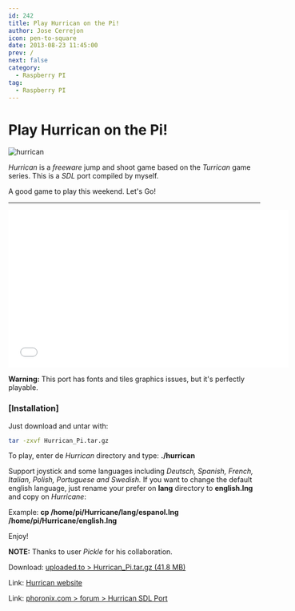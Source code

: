 ```yaml
---
id: 242
title: Play Hurrican on the Pi!
author: Jose Cerrejon
icon: pen-to-square
date: 2013-08-23 11:45:00
prev: /
next: false
category:
  - Raspberry PI
tag:
  - Raspberry PI
---
```


# Play Hurrican on the Pi!

![hurrican](/images/2013/08/hurrican.jpg)

*Hurrican* is a *freeware* jump and shoot game based on the *Turrican* game series. This is a *SDL* port compiled by myself.

A good game to play this weekend. Let's Go!

- - -
<iframe width="560" height="315" src="//www.youtube.com/embed/jJVMC_nO17s" frameborder="0" allowfullscreen></iframe>

**Warning:** This port has fonts and tiles graphics issues, but it's perfectly playable.

###  [Installation]

Just download and untar with:
```bash
tar -zxvf Hurrican_Pi.tar.gz
```

To play, enter de *Hurrican* directory and type: **./hurrican**

Support joystick and some languages including *Deutsch, Spanish, French, Italian, Polish, Portuguese and Swedish.* If you want to change the default english language, just rename your prefer on **lang** directory to **english.lng** and copy on *Hurricane*:

Example: **cp /home/pi/Hurricane/lang/espanol.lng /home/pi/Hurricane/english.lng**

Enjoy!

**NOTE:** Thanks to user *Pickle* for his collaboration.

Download: [uploaded.to > Hurrican_Pi.tar.gz (41.8 MB)](http://ul.to/d7wrn035)

Link: [Hurrican website](http://www.poke53280.de)

Link: [phoronix.com > forum > Hurrican SDL Port](http://phoronix.com/forums/showthread.php?69804-Hurrican-SDL-Port)
